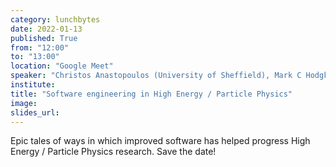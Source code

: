 ```yaml
---
category: lunchbytes
date: 2022-01-13
published: True
from: "12:00"
to: "13:00"
location: "Google Meet"
speaker: "Christos Anastopoulos (University of Sheffield), Mark C Hodgkinson (University of Sheffield), more TBD"
institute:
title: "Software engineering in High Energy / Particle Physics"
image:
slides_url:
---
```


Epic tales of ways in which improved software has helped progress High Energy / Particle Physics research. Save the date!